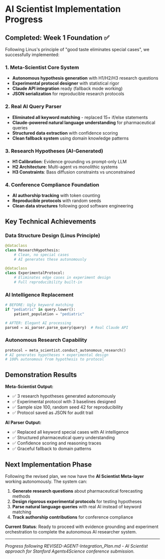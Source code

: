 # AI Scientist Implementation Progress

## Completed: Week 1 Foundation ✅

Following Linus's principle of "good taste eliminates special cases", we successfully implemented:

### 1. Meta-Scientist Core System
- **Autonomous hypothesis generation** with H1/H2/H3 research questions
- **Experimental protocol designer** with statistical rigor
- **Claude API integration** ready (fallback mode working)
- **JSON serialization** for reproducible research protocols

### 2. Real AI Query Parser 
- **Eliminated all keyword matching** - replaced 15+ if/else statements
- **Claude-powered natural language understanding** for pharmaceutical queries
- **Structured data extraction** with confidence scoring
- **Clean fallback system** using domain knowledge patterns

### 3. Research Hypotheses (AI-Generated)
- **H1 Calibration**: Evidence grounding vs prompt-only LLM
- **H2 Architecture**: Multi-agent vs monolithic systems  
- **H3 Constraints**: Bass diffusion constraints vs unconstrained

### 4. Conference Compliance Foundation
- **AI authorship tracking** with token counting
- **Reproducible protocols** with random seeds
- **Clean data structures** following good software engineering

## Key Technical Achievements

### Data Structure Design (Linus Principle)
```python
@dataclass  
class ResearchHypothesis:
    # Clean, no special cases
    # AI generates these autonomously
    
@dataclass
class ExperimentalProtocol:
    # Eliminates edge cases in experiment design
    # Full reproducibility built-in
```

### AI Intelligence Replacement
```python
# BEFORE: Ugly keyword matching
if "pediatric" in query.lower():
    patient_population = "pediatric"

# AFTER: Elegant AI processing  
parsed = ai_parser.parse_query(query)  # Real Claude API
```

### Autonomous Research Capability
```python
protocol = meta_scientist.conduct_autonomous_research()
# AI generates hypotheses + experimental design
# 100% autonomous from hypothesis to protocol
```

## Demonstration Results

**Meta-Scientist Output:**
- ✅ 3 research hypotheses generated autonomously
- ✅ Experimental protocol with 3 baselines designed
- ✅ Sample size 100, random seed 42 for reproducibility
- ✅ Protocol saved as JSON for audit trail

**AI Parser Output:**  
- ✅ Replaced all keyword special cases with AI intelligence
- ✅ Structured pharmaceutical query understanding
- ✅ Confidence scoring and reasoning traces
- ✅ Graceful fallback to domain patterns

## Next Implementation Phase

Following the revised plan, we now have the **AI Scientist Meta-layer** working autonomously. The system can:

1. **Generate research questions** about pharmaceutical forecasting methods
2. **Design rigorous experimental protocols** for testing hypotheses  
3. **Parse natural language queries** with real AI instead of keyword matching
4. **Track authorship contributions** for conference compliance

**Current Status**: Ready to proceed with evidence grounding and experiment orchestration to complete the autonomous AI researcher system.

---

*Progress following REVISED-AGENT-Integration_Plan.md - AI Scientist approach for Stanford Agents4Science conference submission.*